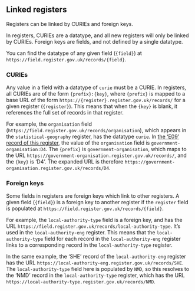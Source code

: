 ## Linked registers

Registers can be linked by CURIEs and foreign keys. 

In registers, CURIEs are a datatype, and all new registers will only be linked by CURIEs. Foreign keys are fields, and not defined by a single datatype.

You can find the datatype of any given field (`{field}`) at `https://field.register.gov.uk/records/{field}`. 

### CURIEs 

Any value in a field with a datatype of `curie` must be a CURIE. In registers, all CURIEs are of the form `{prefix}:{key}`, where `{prefix}` is mapped to a base URL of the form `https://{register}.register.gov.uk/records/` for a given register (`{register}`). This means that when the `{key}` is blank, it references the full set of records in that register.

For example, the `organisation` field (`https://field.register.gov.uk/records/organisation`), which appears in the `statistical-geography` register, has the datatype `curie`. In [the ‘E09’ record of this register](https://statistical-geography.register.gov.uk/records/E09.json), the value of the `organisation` field is `government-organisation:D4`. The `{prefix}` is `government-organisation`, which maps to the URL `https://government-organisation.register.gov.uk/records/`, and the `{key}` is ‘D4’. The expanded URL is therefore `https://government-organisation.register.gov.uk/records/D4`.

### Foreign keys

Some fields in registers are foreign keys which link to other registers. A given field (`{field}`) is a foreign key to another register if the `register` field is populated at `https://field.register.gov.uk/records/{field}`.  

For example, the `local-authority-type` field is a foreign key, and has the URL `https://field.register.gov.uk/records/local-authority-type`. It’s used in the `local-authority-eng` register. This means that the `local-authority-type` field for each record in the `local-authority-eng` register links to a corresponding record in the `local-authority-type` register. 

In the same example, the ‘SHE’ record of the `local-authority-eng` register has the URL `https://local-authority-eng.register.gov.uk/records/SHE`. The `local-authority-type` field here is populated by `NMD`, so this resolves to the ‘NMD’ record in the `local-authority-type` register, which has the URL `https://local-authority-type.register.gov.uk/records/NMD`.  
 
